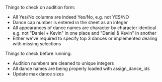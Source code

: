Things to check on audition form:

- All Yes/No columns are indeed Yes/No, e.g. not YES/NO
- Dance cap number is entered in the sheet as an integer
- All appearances of dance names are character by character identical e.g. not "Daniel + Kevin" in one place and "Daniel & Kevin" in another
- Either we've required to specify top 3 dances or implemented dealing with missing selections



Things to check before running:

- Audition numbers are cleaned to unique integers
- All dance names are being properly loaded with assign_dance_ids
- Update max dance sizes